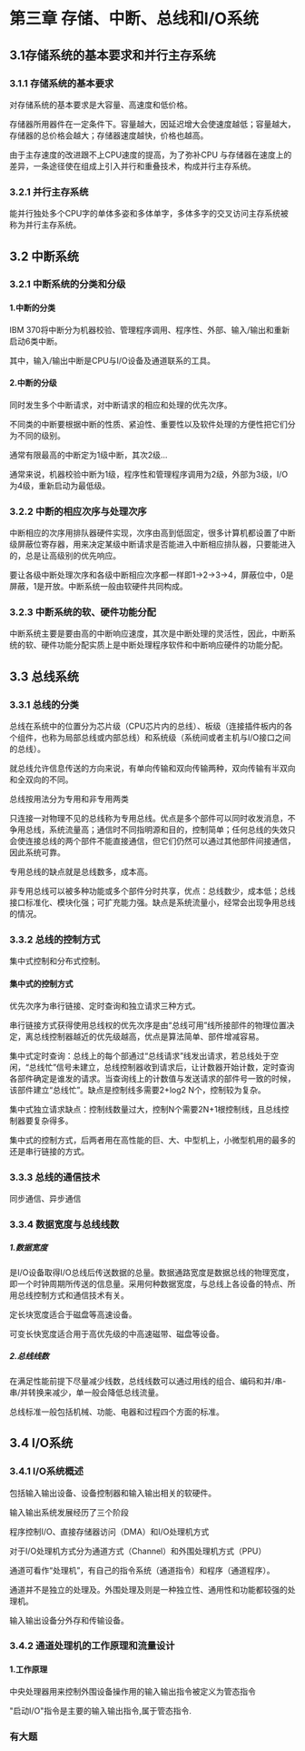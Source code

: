 # 第三章 存储、中断、总线和I/O系统

## 3.1存储系统的基本要求和并行主存系统

### 3.1.1 存储系统的基本要求

对存储系统的基本要求是大容量、高速度和低价格。

存储器所用器件在一定条件下。容量越大，因延迟增大会使速度越低；容量越大，存储器的总价格会越大；存储器速度越快，价格也越高。

由于主存速度的改进跟不上CPU速度的提高，为了弥补CPU 与存储器在速度上的差异，一条途径使在组成上引入并行和重叠技术，构成并行主存系统。

### 3.2.1 并行主存系统

能并行独处多个CPU字的单体多姿和多体单字，多体多字的交叉访问主存系统被称为并行主存系统。

## 3.2 中断系统

### 3.2.1 中断系统的分类和分级

#### 1.中断的分类

IBM 370将中断分为机器校验、管理程序调用、程序性、外部、输入/输出和重新启动6类中断。

其中，输入/输出中断是CPU与I/O设备及通道联系的工具。

#### 2.中断的分级

同时发生多个中断请求，对中断请求的相应和处理的优先次序。

不同类的中断要根据中断的性质、紧迫性、重要性以及软件处理的方便性把它们分为不同的级别。

通常有限最高的中断定为1级中断，其次2级...

通常来说，机器校验中断为1级，程序性和管理程序调用为2级，外部为3级，I/O为4级，重新启动为最低级。

### 3.2.2 中断的相应次序与处理次序

中断相应的次序用排队器硬件实现，次序由高到低固定，很多计算机都设置了中断级屏蔽位寄存器，用来决定某级中断请求是否能进入中断相应排队器，只要能进入的，总是让高级别的优先响应。

要让各级中断处理次序和各级中断相应次序都一样即1->2->3->4，屏蔽位中，0是屏蔽，1是开放。中断系统一般由软硬件共同构成。

### 3.2.3 中断系统的软、硬件功能分配

中断系统主要是要由高的中断响应速度，其次是中断处理的灵活性，因此，中断系统的软、硬件功能分配实质上是中断处理程序软件和中断响应硬件的功能分配。

## 3.3 总线系统

### 3.3.1 总线的分类

总线在系统中的位置分为芯片级（CPU芯片内的总线）、板级（连接插件板内的各个组件，也称为局部总线或内部总线）和系统级（系统间或者主机与I/O接口之间的总线）。

就总线允许信息传送的方向来说，有单向传输和双向传输两种，双向传输有半双向和全双向的不同。

总线按用法分为专用和非专用两类

只连接一对物理不见的总线称为专用总线。优点是多个部件可以同时收发消息，不争用总线，系统流量高；通信时不同指明源和目的，控制简单；任何总线的失效只会使连接总线的两个部件不能直接通信，但它们仍然可以通过其他部件间接通信，因此系统可靠。

专用总线的缺点就是总线数多，成本高。

非专用总线可以被多种功能或多个部件分时共享，优点：总线数少，成本低；总线接口标准化、模块化强；可扩充能力强。缺点是系统流量小，经常会出现争用总线的情况。

### 3.3.2 总线的控制方式

集中式控制和分布式控制。

#### 集中式的控制方式

优先次序为串行链接、定时查询和独立请求三种方式。

串行链接方式获得使用总线权的优先次序是由“总线可用”线所接部件的物理位置决定，离总线控制器越近的优先级越高，优点是算法简单、部件增减容易。

集中式定时查询：总线上的每个部通过“总线请求”线发出请求，若总线处于空闲，“总线忙”信号未建立，总线控制器收到请求后，让计数器开始计数，定时查询各部件确定是谁发的请求。当查询线上的计数值与发送请求的部件号一致的时候，该部件建立“总线忙”。缺点是控制线多需要2+log2 N个，控制较为复杂。

集中式独立请求缺点：控制线数量过大，控制N个需要2N+1根控制线，且总线控制器要复杂得多。

集中式的控制方式，后两者用在高性能的巨、大、中型机上，小微型机用的最多的还是串行链接的方式。

### 3.3.3 总线的通信技术

同步通信、异步通信

### 3.3.4 数据宽度与总线线数

##### 1.数据宽度

是I/O设备取得I/O总线后传送数据的总量。数据通路宽度是数据总线的物理宽度，即一个时钟周期所传送的信息量。采用何种数据宽度，与总线上各设备的特点、所用总线控制方式和通信技术有关。

定长块宽度适合于磁盘等高速设备。

可变长快宽度适合用于高优先级的中高速磁带、磁盘等设备。

##### 2.总线线数

在满足性能前提下尽量减少线数，总线线数可以通过用线的组合、编码和并/串-串/并转换来减少，单一般会降低总线流量。

总线标准一般包括机械、功能、电器和过程四个方面的标准。

## 3.4 I/O系统

### 3.4.1 I/O系统概述

包括输入输出设备、设备控制器和输入输出相关的软硬件。

输入输出系统发展经历了三个阶段

程序控制I/O、直接存储器访问（DMA）和I/O处理机方式

对于I/O处理机方式分为通道方式（Channel）和外围处理机方式（PPU）

通道可看作“处理机”，有自己的指令系统（通道指令）和程序（通道程序）。

通道并不是独立的处理及。外围处理及则是一种独立性、通用性和功能都较强的处理机。

输入输出设备分外存和传输设备。

### 3.4.2 通道处理机的工作原理和流量设计

#### 1.工作原理

中央处理器用来控制外围设备操作用的输入输出指令被定义为管态指令

"启动I/O"指令是主要的输入输出指令,属于管态指令.

### 有大题

